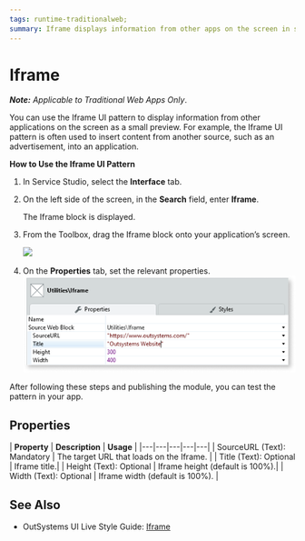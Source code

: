 ```yaml
---
tags: runtime-traditionalweb; 
summary: Iframe displays information from other apps on the screen in small previews.
---
```


# Iframe

 **_Note:_**  _Applicable to Traditional Web Apps Only_.
 
 You can use the Iframe UI pattern to display information from other applications on the screen as a small preview. For example, the Iframe UI pattern is often used to insert content from another source, such as an advertisement, into an application.

**How to Use the Iframe UI Pattern**
1. In Service Studio, select the **Interface** tab.
2. On the left side of the screen, in the **Search** field, enter **Iframe**.

    The Iframe block is displayed.

    [//]: # (Add Iframe icon here)

1. From the Toolbox, drag the Iframe block onto your application’s screen.


    ![](<images/iframe-image-1.png>)

1. On the **Properties** tab, set the relevant properties. 
    ![](<images/iframe-image-5.png>)

After following these steps and publishing the module, you can test the pattern in your app.

## Properties

| **Property** |  **Description** |  **Usage** |
|---|---|---|---|---|
| SourceURL (Text): Mandatory   | The target URL that loads on the Iframe. | 
| Title (Text): Optional | Iframe title.|
| Height (Text): Optional  | Iframe height (default is 100%).|
| Width (Text): Optional | Iframe width (default is 100%). |
  



## See Also
* OutSystems UI Live Style Guide: [Iframe](https://outsystemsui.outsystems.com/WebStyleGuidePreview/Iframe.aspx)
